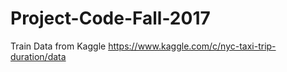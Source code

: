# Project-Code-Fall-2017


Train Data from Kaggle
https://www.kaggle.com/c/nyc-taxi-trip-duration/data

